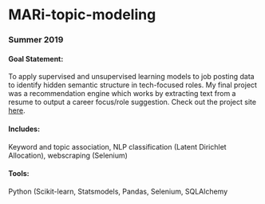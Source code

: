# MARi-topic-modeling
### Summer 2019

#### Goal Statement: 
To apply supervised and unsupervised learning models to job posting data to identify hidden semantic structure in tech-focused roles. My final project was a recommendation engine which works by extracting text from a resume to output a career focus/role suggestion. Check out the project site [here](http://www.resumenlp.com/).

#### Includes: 
Keyword and topic association, NLP classification (Latent Dirichlet Allocation), webscraping (Selenium)

#### Tools: 
Python (Scikit-learn, Statsmodels, Pandas, Selenium, SQLAlchemy
